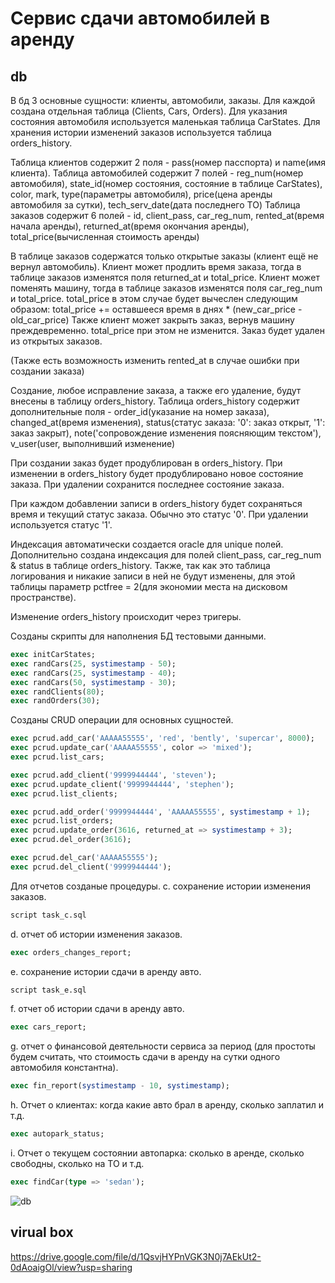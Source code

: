 # Сервис сдачи автомобилей в аренду
## db

В бд 3 основные сущности: клиенты, автомобили, заказы.
Для каждой создана отдельная таблица (Clients, Cars, Orders). 
Для указания состояния автомобиля используется маленькая таблица CarStates.
Для хранения истории изменений заказов используется таблица orders_history.

Таблица клиентов содержит 2 поля - 
  pass(номер пасспорта) и 
  name(имя клиента).
Таблица автомобилей содержит 7 полей -
  reg_num(номер автомобиля),
  state_id(номер состояния, состояние в таблице CarStates),
  color,
  mark,
  type(параметры автомобиля),
  price(цена аренды автомобиля за сутки),
  tech_serv_date(дата последнего ТО)
Таблица заказов содержит 6 полей -
  id,
  client_pass,
  car_reg_num,
  rented_at(время начала аренды),
  returned_at(время окончания аренды),
  total_price(вычисленная стоимость аренды)

В таблице заказов содержатся только открытые заказы (клиент ещё не вернул автомобиль).
Клиент может продлить время заказа, тогда в таблице заказов изменятся поля returned_at и total_price.
Клиент может поменять машину, тогда в таблице заказов изменятся поля car_reg_num и total_price.
total_price в этом случае будет вычеслен следующим образом: total_price += оставшееся время в днях * (new_car_price - old_car_price)
Также клиент может закрыть заказ, вернув машину преждевременно. total_price при этом не изменится. Заказ будет удален из открытых заказов.

(Также есть возможность изменить rented_at в случае ошибки при создании заказа)

Создание, любое исправление заказа, а также его удаление, будут внесены в таблицу orders_history.
Таблица orders_history содержит дополнительные поля - 
  order_id(указание на номер заказа),
  changed_at(время изменения),
  status(статус заказа: '0': заказ открыт, '1': заказ закрыт),
  note('сопровождение изменения поясняющим текстом'),
  v_user(user, выполнивший изменение)

При создании заказ будет продублирован в orders_history.
При изменении в orders_history будет продублировано новое состояние заказа.
При удалении сохранится последнее состояние заказа.

При каждом добавлении записи в orders_history будет сохраняться время и текущий статус заказа. Обычно это статус '0'. При удалении используется статус '1'.

Индексация автоматически создается oracle для unique полей. Дополнительно создана индексация для полей client_pass, car_reg_num & status в таблице orders_history. Также, так как это таблица логирования и никакие записи в ней не будут изменены, для этой таблицы параметр pctfree = 2(для экономии места на дисковом пространстве).

Изменение orders_history происходит через тригеры.

Созданы скрипты для наполнения БД тестовыми данными.

```sql
exec initCarStates;
exec randCars(25, systimestamp - 50);
exec randCars(25, systimestamp - 40);
exec randCars(50, systimestamp - 30);
exec randClients(80);
exec randOrders(30);
```

Созданы CRUD операции для основных сущностей. 
```sql
exec pcrud.add_car('AAAAA55555', 'red', 'bently', 'supercar', 8000);
exec pcrud.update_car('AAAAA55555', color => 'mixed');
exec pcrud.list_cars;

exec pcrud.add_client('9999944444', 'steven');
exec pcrud.update_client('9999944444', 'stephen');
exec pcrud.list_clients;

exec pcrud.add_order('9999944444', 'AAAAA55555', systimestamp + 1);
exec pcrud.list_orders;
exec pcrud.update_order(3616, returned_at => systimestamp + 3);
exec pcrud.del_order(3616);

exec pcrud.del_car('AAAAA55555');
exec pcrud.del_client('9999944444');
```


Для отчетов созданые процедуры.
c.	сохранение истории изменения заказов.
  ```sql
script task_c.sql
  ```
d.	отчет об истории изменения заказов.
  ```sql
exec orders_changes_report;
  ```
e.	сохранение истории сдачи в аренду авто.
  ```sql
script task_e.sql
  ```
f.	отчет об истории сдачи в аренду авто.
  ```sql
exec cars_report;
  ```
g.	отчет о финансовой деятельности сервиса за период (для простоты будем считать, что стоимость сдачи в аренду на сутки одного автомобиля константна).
  ```sql
exec fin_report(systimestamp - 10, systimestamp);
  ```
h.	Отчет о клиентах: когда какие авто брал в аренду, сколько заплатил и т.д.
  ```sql
exec autopark_status;
  ```
i.	Отчет о текущем состоянии автопарка: сколько в аренде, сколько свободны, сколько на ТО и т.д.
  ```sql
exec findCar(type => 'sedan');
  ```

![db](https://github.com/mixae1/potential-happiness/assets/56720762/f3e624b3-0e58-4774-b827-5cfa67b9aecb)

## virual box

https://drive.google.com/file/d/1QsvjHYPnVGK3N0j7AEkUt2-0dAoaigOl/view?usp=sharing
